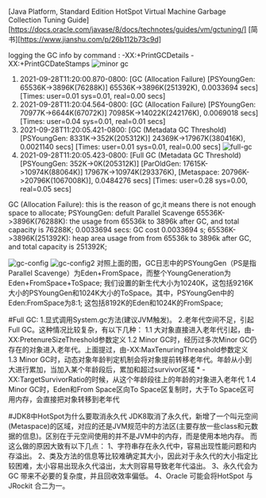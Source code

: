 [Java Platform, Standard Edition HotSpot Virtual Machine Garbage Collection Tuning Guide][https://docs.oracle.com/javase/8/docs/technotes/guides/vm/gctuning/]
[简书][https://www.jianshu.com/p/26b112b73c9d]

logging the GC info by command :    -XX:+PrintGCDetails -XX:+PrintGCDateStamps 
![minor gc]("./minor-gc.jpeg")
1.  2021-09-28T11:20:00.870-0800: [GC (Allocation Failure) [PSYoungGen: 65536K->3896K(76288K)] 65536K->3896K(251392K), 0.0033694 secs] [Times: user=0.01 sys=0.01, real=0.00 secs] 
2.  2021-09-28T11:20:04.564-0800: [GC (Allocation Failure) [PSYoungGen: 70977K->6644K(67072K)] 70985K->14022K(242176K), 0.0069018 secs] [Times: user=0.04 sys=0.01, real=0.01 secs] 
3.  2021-09-28T11:20:05.421-0800: [GC (Metadata GC Threshold) [PSYoungGen: 8331K->352K(205312K)] 24369K->17967K(380416K), 0.0021140 secs] [Times: user=0.01 sys=0.01, real=0.00 secs]
![full-gc]("./full-gc.jpeg") 
4.  2021-09-28T11:20:05.423-0800: [Full GC (Metadata GC Threshold) [PSYoungGen: 352K->0K(205312K)] [ParOldGen: 17615K->10974K(88064K)] 17967K->10974K(293376K), [Metaspace: 20796K->20796K(1067008K)], 0.0484276 secs] [Times: user=0.28 sys=0.00, real=0.05 secs] 
 
GC (Allocation Failure): this is the reason of gc,it means there is not enough space to allocate;
PSYoungGen: defult Parallel Scavenge
65536K->3896K(76288K): the usage from 65536k to 3896k after GC, and total capacity is 76288K;
0.0033694 secs: GC cost 0.0033694 s; 
65536K->3896K(251392K): heap area usage from from 65536k to 3896k after GC, and total capacity is 251392K;

![gc-config]("./gc-config.png") 
![gc-config2]("./gc-conf2ig.jpeg") 
对照上面的图，GC日志中的PSYoungGen（PS是指Parallel Scavenge）为Eden+FromSpace，而整个YoungGeneration为Eden+FromSpace+ToSpace;
我们设置的新生代大小为10240K，这包括9216K大小的PSYoungGen和1024K大小的ToSpace。其中，PSYoungGen中的Eden:FromSpace为8:1;
这包括8192K的Eden和1024K的FromSpace;

#Full GC:
1.显式调用System.gc方法(建议JVM触发)。
2.老年代空间不足，引起Full GC。这种情况比较复杂，有以下几种：
    1.1 大对象直接进入老年代引起，由-XX:PretenureSizeThreshold参数定义
    1.2 Minor GC时，经历过多次Minor GC仍存在的对象进入老年代。上面提过，由-XX:MaxTenuringThreashold参数定义
    1.3 Minor GC时，动态对象年龄判定机制会将对象提前转移老年代。年龄从小到大进行累加，当加入某个年龄段后，累加和超过survivor区域 * -XX:TargetSurvivorRatio的时候，从这个年龄段往上的年龄的对象进入老年代
    1.4 Minor GC时，Eden和From Space区向To Space区复制时，大于To Space区可用内存，会直接把对象转移到老年代

#JDK8中HotSpot为什么要取消永久代
JDK8取消了永久代，新增了一个叫元空间(Metaspace)的区域，对应的还是JVM规范中的方法区(主要存放一些class和元数据的信息)。区别在于元空间使用的并不是JVM中的内存，而是使用本地内存。
而这么做的原因大致有以下几点：
1、字符串存在永久代中，容易出现性能问题和内存溢出。
2、类及方法的信息等比较难确定其大小，因此对于永久代的大小指定比较困难，太小容易出现永久代溢出，太大则容易导致老年代溢出。
3、永久代会为 GC 带来不必要的复杂度，并且回收效率偏低。
4、Oracle 可能会将HotSpot 与 JRockit 合二为一。